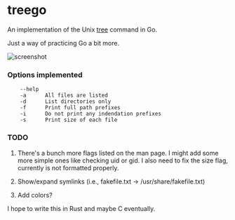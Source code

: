 # treego

An implementation of the Unix [tree](https://linux.die.net/man/1/tree) command in Go.

Just a way of practicing Go a bit more.

![screenshot](https://yld.me/raw/baBn.png)

### Options implemented

```
	--help
	-a 	    All files are listed
	-d 	    List directories only
	-f      Print full path prefixes
	-i      Do not print any indendation prefixes
	-s      Print size of each file
```

### TODO

1. There's a bunch more flags listed on the man page. I might add some more simple ones like checking uid or gid. I
also need to fix the size flag, currently is not formatted properly.

2. Show/expand symlinks (i.e., fakefile.txt -> /usr/share/fakefile.txt)

3. Add colors?

I hope to write this in Rust and maybe C eventually.
